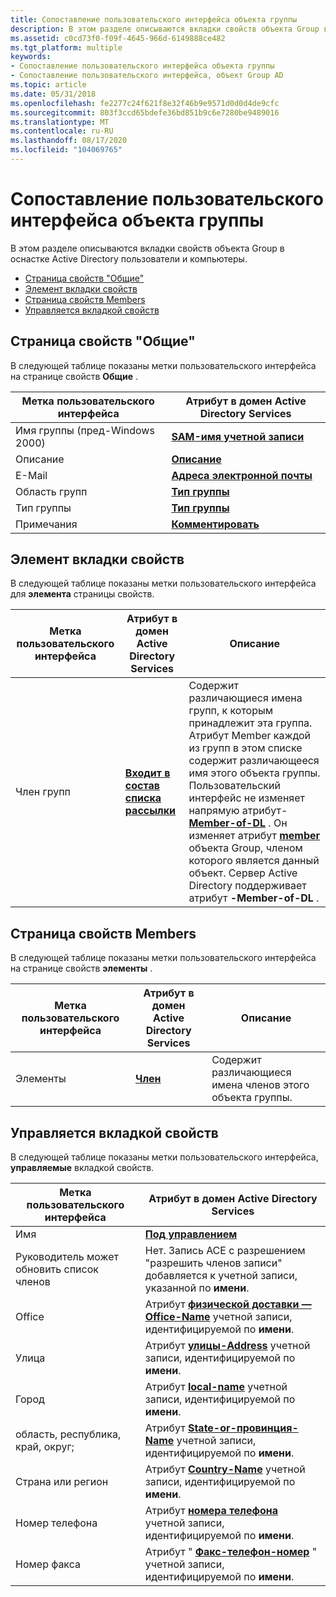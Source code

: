 ```yaml
---
title: Сопоставление пользовательского интерфейса объекта группы
description: В этом разделе описываются вкладки свойств объекта Group в оснастке Active Directory пользователи и компьютеры. Общее свойство Шитмембер свойства Шитмемберс свойств Шитманажед по странице свойств
ms.assetid: c0cd73f0-f09f-4645-966d-6149888ce482
ms.tgt_platform: multiple
keywords:
- Сопоставление пользовательского интерфейса объекта группы
- Сопоставление пользовательского интерфейса, объект Group AD
ms.topic: article
ms.date: 05/31/2018
ms.openlocfilehash: fe2277c24f621f8e32f46b9e9571d0d0d4de9cfc
ms.sourcegitcommit: 803f3ccd65bdefe36bd851b9c6e7280be9489016
ms.translationtype: MT
ms.contentlocale: ru-RU
ms.lasthandoff: 08/17/2020
ms.locfileid: "104069765"
---
```

# <a name="group-object-user-interface-mapping"></a>Сопоставление пользовательского интерфейса объекта группы

В этом разделе описываются вкладки свойств объекта Group в оснастке Active Directory пользователи и компьютеры.

-   [Страница свойств "Общие"](#general-property-sheet)
-   [Элемент вкладки свойств](#member-of-property-sheet)
-   [Страница свойств Members](#members-property-sheet)
-   [Управляется вкладкой свойств](#managed-by-property-sheet)

## <a name="general-property-sheet"></a>Страница свойств "Общие"

В следующей таблице показаны метки пользовательского интерфейса на странице свойств **Общие** .



| Метка пользовательского интерфейса                      | Атрибут в домен Active Directory Services     |
|-------------------------------|---------------------------------------------------|
| Имя группы (пред-Windows 2000) | [**SAM-имя учетной записи**](/windows/desktop/ADSchema/a-samaccountname) |
| Описание                   | [**Описание**](/windows/desktop/ADSchema/a-description)         |
| E-Mail                        | [**Адреса электронной почты**](/windows/desktop/ADSchema/a-mail)           |
| Область групп                   | [**Тип группы**](/windows/desktop/ADSchema/a-grouptype)            |
| Тип группы                    | [**Тип группы**](/windows/desktop/ADSchema/a-grouptype)            |
| Примечания                         | [**Комментировать**](/windows/desktop/ADSchema/a-info)                    |



 

## <a name="member-of-property-sheet"></a>Элемент вкладки свойств

В следующей таблице показаны метки пользовательского интерфейса для **элемента** страницы свойств.



| Метка пользовательского интерфейса  | Атрибут в домен Active Directory Services | Описание                                                                                                                                                                                                                                                                                                                                                                                                                                                                                                |
|-----------|-----------------------------------------------|------------------------------------------------------------------------------------------------------------------------------------------------------------------------------------------------------------------------------------------------------------------------------------------------------------------------------------------------------------------------------------------------------------------------------------------------------------------------------------------------------------|
| Член групп | [**Входит в состав списка рассылки**](/windows/desktop/ADSchema/a-memberof)    | Содержит различающиеся имена групп, к которым принадлежит эта группа. Атрибут Member каждой из групп в этом списке содержит различающееся имя этого объекта группы. Пользовательский интерфейс не изменяет напрямую атрибут- [**Member-of-DL**](/windows/desktop/ADSchema/a-memberof) . Он изменяет атрибут [**member**](/windows/desktop/ADSchema/a-member) объекта Group, членом которого является данный объект. Сервер Active Directory поддерживает атрибут **-Member-of-DL** .<br/> |



 

## <a name="members-property-sheet"></a>Страница свойств Members

В следующей таблице показаны метки пользовательского интерфейса на странице свойств **элементы** .



| Метка пользовательского интерфейса | Атрибут в домен Active Directory Services | Описание                                                           |
|----------|-----------------------------------------------|-----------------------------------------------------------------------|
| Элементы  | [**Член**](/windows/desktop/ADSchema/a-member)               | Содержит различающиеся имена членов этого объекта группы. |



 

## <a name="managed-by-property-sheet"></a>Управляется вкладкой свойств

В следующей таблице показаны метки пользовательского интерфейса, **управляемые** вкладкой свойств.



| Метка пользовательского интерфейса                           | Атрибут в домен Active Directory Services                                                                                   |
|------------------------------------|---------------------------------------------------------------------------------------------------------------------------------|
| Имя                               | [**Под управлением**](/windows/desktop/ADSchema/a-managedby)                                                                                          |
| Руководитель может обновить список членов | Нет. Запись ACE с разрешением "разрешить членов записи" добавляется к учетной записи, указанной по **имени**.                        |
| Office                             | Атрибут [**физической доставки — Office-Name**](/windows/desktop/ADSchema/a-physicaldeliveryofficename) учетной записи, идентифицируемой по **имени**. |
| Улица                             | Атрибут [**улицы-Address**](/windows/desktop/ADSchema/a-street) учетной записи, идентифицируемой по **имени**.                                    |
| Город                               | Атрибут [**local-name**](/windows/desktop/ADSchema/a-l) учетной записи, идентифицируемой по **имени**.                                          |
| область, республика, край, округ;                     | Атрибут [**State-or-провинция-Name**](/windows/desktop/ADSchema/a-st) учетной записи, идентифицируемой по **имени**.                                |
| Страна или регион                     | Атрибут [**Country-Name**](/windows/desktop/ADSchema/a-c) учетной записи, идентифицируемой по **имени**.                                           |
| Номер телефона                   | Атрибут [**номера телефона**](/windows/desktop/ADSchema/a-telephonenumber) учетной записи, идентифицируемой по **имени**.                         |
| Номер факса                         | Атрибут " [**Факс-телефон-номер**](/windows/desktop/ADSchema/a-facsimiletelephonenumber) " учетной записи, идентифицируемой по **имени**.      |



 

 

